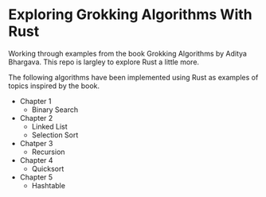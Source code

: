 # Exploring Grokking Algorithms With Rust
Working through examples from the book Grokking Algorithms by Aditya Bhargava. This repo is largley to explore Rust a little more.

The following algorithms have been implemented using Rust as examples of topics inspired by the book.
  - Chapter 1
    + Binary Search
  - Chapter 2
    + Linked List
    + Selection Sort
  - Chatper 3
    + Recursion
  - Chapter 4
    + Quicksort
  - Chapter 5
    + Hashtable
